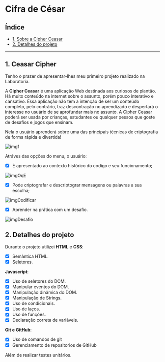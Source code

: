# Cifra de César

## Índice

* [1. Sobre a Cipher Ceasar](#1-ceasar-cipher)
* [2. Detalhes do projeto](#2-detalhes-do-projeto)

***

## 1. Ceasar Cipher 

Tenho o prazer de apresentar-lhes meu primeiro projeto realizado na Laboratoria.

A **Cipher Ceasar** é uma aplicação Web destinada aos curiosos de plantão.
Há muito conteúdo na internet sobre o assunto, porém pouco interativo e cansativo. 
Essa aplicação não tem a intenção de ser um conteúdo completo, pelo contrário, traz descontração no aprendizado e despertará o interesse no usuário de se aprofundar mais no assunto. 
A Cipher Ceasar poderá ser usada por crianças, estudantes ou qualquer pessoa que goste de desafios e jogos que ensinam.

Nela o usuário aprenderá sobre uma das principais técnicas de criptografia de forma rápida e divertida!

![img1](https://user-images.githubusercontent.com/71895567/98428089-a750f180-207e-11eb-82a3-122f5aadc504.png)

Atráves das opções do menu, o usuário:

 - [x] É apresentado ao contexto histórico do código e seu funcionamento;

 ![imgOqE](https://user-images.githubusercontent.com/71895567/98428186-129ac380-207f-11eb-9340-12ea7c59ec01.png)

 - [x] Pode criptografar e descriptograr mensagens ou palavras a sua escolha;

 ![imgCodificar](https://user-images.githubusercontent.com/71895567/98428363-e469b380-207f-11eb-8b03-8a6a29910664.png)

 - [x] Aprender na prática com um desafio.

 ![imgDesafio](https://user-images.githubusercontent.com/71895567/98428406-1e3aba00-2080-11eb-8613-7eabc70581f4.png)


## 2. Detalhes do projeto

 Durante o projeto utilizei **HTML** e **CSS**:
 - [x] Semântica HTML.
 - [x] Seletores.

 **Javascript**:
 - [x] Uso de seletores do DOM.
 - [x] Manipular eventos do DOM.
 - [x] Manipulação dinâmica do DOM.
 - [x] Manipulação de Strings.
 - [x] Uso de condicionais.
 - [x] Uso de laços.
 - [x] Uso de funções.
 - [x] Declaração correta de variáveis.

 **Git e GitHub**:

 - [x] Uso de comandos de git
 - [x] Gerenciamento de repositorios de GitHub

Além de realizar testes unitários.


